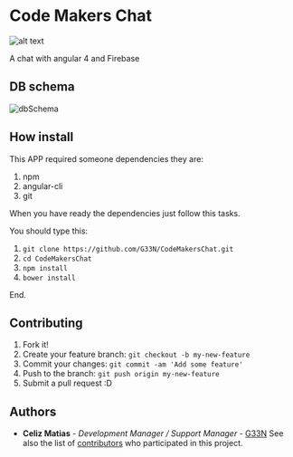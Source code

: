 # Code Makers Chat

![alt text](https://firebasestorage.googleapis.com/v0/b/quien-ba643.appspot.com/o/MAndale-04.png?alt=media&token=09b1e983-8064-49d3-8d02-2f563b899320)

A chat with angular 4 and Firebase

## DB schema

![dbSchema](https://firebasestorage.googleapis.com/v0/b/quien-ba643.appspot.com/o/git%2FScreen%20Shot%202017-10-13%20at%2019.26.01.png?alt=media&token=625f5b4e-fb25-4460-814a-05a914df7731)

<!-- -|users
    -|userID
        name: string
        followers: number
        gender: string
        birth: date
        about: string
        photoURL: string
          -|conversations
              -|fromID
                  -|message
                      name: string
                      date: date
                      body: string
                      like: boolean -->

## How install

This APP required someone dependencies they are:

1. npm
2. angular-cli
3. git

When you have ready the dependencies just follow this tasks.

You should type this:

1. `git clone https://github.com/G33N/CodeMakersChat.git`
2. `cd CodeMakersChat`
3. `npm install`
4. `bower install`

End.

## Contributing

1. Fork it!
2. Create your feature branch: `git checkout -b my-new-feature`
3. Commit your changes: `git commit -am 'Add some feature'`
4. Push to the branch: `git push origin my-new-feature`
5. Submit a pull request :D

## Authors

- **Celiz Matias** - _Development Manager / Support Manager_ - [G33N](https://github.com/G33N) See also the list of [contributors](https://github.com/G33N/CodeMakers/contributors) who participated in this project.
